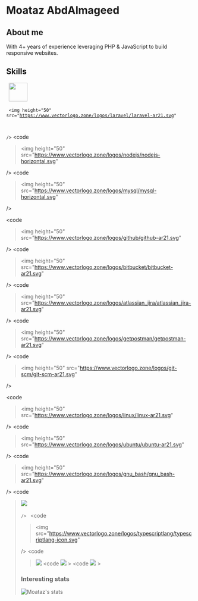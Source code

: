 # Moataz AbdAlmageed

## About me

With 4+ years of experience leveraging PHP & JavaScript to build responsive websites.

## Skills

<code> <img    height="50"
    src="https://www.vectorlogo.zone/logos/php/php-horizontal.svg"/></code>

<code> <img height="50" src="https://www.vectorlogo.zone/logos/laravel/laravel-ar21.svg"

/></code>
<code

> <img height="50" src="https://www.vectorlogo.zone/logos/nodejs/nodejs-horizontal.svg"

/></code>
<code

> <img height="50" src="https://www.vectorlogo.zone/logos/mysql/mysql-horizontal.svg"

/></code>

<code

> <img height="50" src="https://www.vectorlogo.zone/logos/github/github-ar21.svg"

/></code>
<code

> <img height="50" src="https://www.vectorlogo.zone/logos/bitbucket/bitbucket-ar21.svg"

/></code>
<code

> <img height="50" src="https://www.vectorlogo.zone/logos/atlassian_jira/atlassian_jira-ar21.svg"

/></code>
<code

> <img height="50" src="https://www.vectorlogo.zone/logos/getpostman/getpostman-ar21.svg"

/></code>
<code

> <img height="50" src="https://www.vectorlogo.zone/logos/git-scm/git-scm-ar21.svg"

/></code>

<code

> <img height="50" src="https://www.vectorlogo.zone/logos/linux/linux-ar21.svg"

/></code>
<code

> <img height="50" src="https://www.vectorlogo.zone/logos/ubuntu/ubuntu-ar21.svg"

/></code>
<code

> <img height="50" src="https://www.vectorlogo.zone/logos/gnu_bash/gnu_bash-ar21.svg"

/></code>
<code

> <img src="https://www.vectorlogo.zone/logos/w3_html5/w3_html5-icon.svg" />
> </code>
> <code
> <img  src="https://www.vectorlogo.zone/logos/javascript/javascript-horizontal.svg"

/>
</code>
<code

> <img src="https://www.vectorlogo.zone/logos/typescriptlang/typescriptlang-icon.svg"

/>
</code>
<code

> <img src="https://www.vectorlogo.zone/logos/reactjs/reactjs-icon.svg"
> /></code>
> <code
> <img src="https://www.vectorlogo.zone/logos/wordpress/wordpress-icon.svg" /> > </code>
> <code
> <img src="https://www.vectorlogo.zone/logos/graphql/graphql-icon.svg" /> > </code>

### Interesting stats

![Moataz's stats](https://github-readme-stats.vercel.app/api?username=MoatazAbdAlmageed&show_icons=true)
